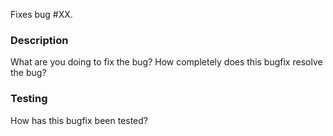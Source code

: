 Fixes bug #XX.

### Description
What are you doing to fix the bug?  How completely does this bugfix resolve the bug?

### Testing
How has this bugfix been tested?
